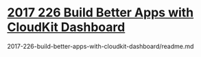 # [2017 226 Build Better Apps with CloudKit Dashboard](https://developer.apple.com/videos/play/wwdc2017/226/)

2017-226-build-better-apps-with-cloudkit-dashboard/readme.md



